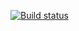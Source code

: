 [![Build status](https://ci.appveyor.com/api/projects/status/jkcf4s46ysky6302?svg=true)](https://ci.appveyor.com/project/rmsmar/card-delivery)